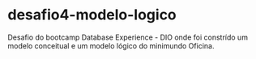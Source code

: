 # desafio4-modelo-logico
Desafio do bootcamp Database Experience - DIO onde foi constrído um modelo conceitual e um modelo lógico do minimundo Oficina.
